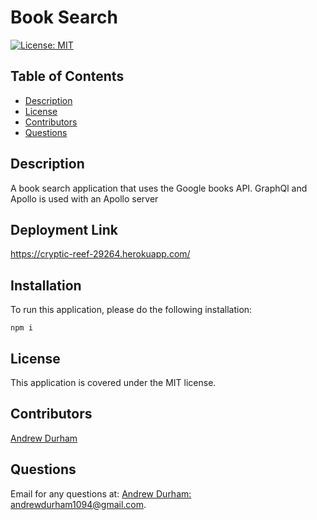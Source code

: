 # Book Search 
[![License: MIT](https://img.shields.io/badge/license-MIT-yellow)](https://opensource.org/licenses/MIT)
## Table of Contents

* [Description](#description)
* [License](#license)
* [Contributors](#contributors)
* [Questions](#questions)
## Description
A book search application that uses the Google books API. GraphQl and Apollo is used with an Apollo server
## Deployment Link
https://cryptic-reef-29264.herokuapp.com/

## Installation

To run this application, please do the following installation:

`
npm i
`
## License

This application is covered under the MIT license.
## Contributors

[Andrew Durham](https://github.com/andydhpkp)
## Questions

Email for any questions at: 
[Andrew Durham: andrewdurham1094@gmail.com](mailto:andrewdurham1094@gmail.com).